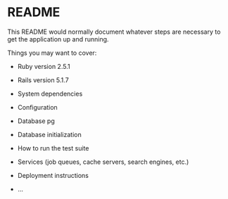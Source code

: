 # README

This README would normally document whatever steps are necessary to get the
application up and running.

Things you may want to cover:

- Ruby version 2.5.1

- Rails version 5.1.7

- System dependencies

- Configuration

- Database pg

- Database initialization

- How to run the test suite

- Services (job queues, cache servers, search engines, etc.)

- Deployment instructions

- ...
